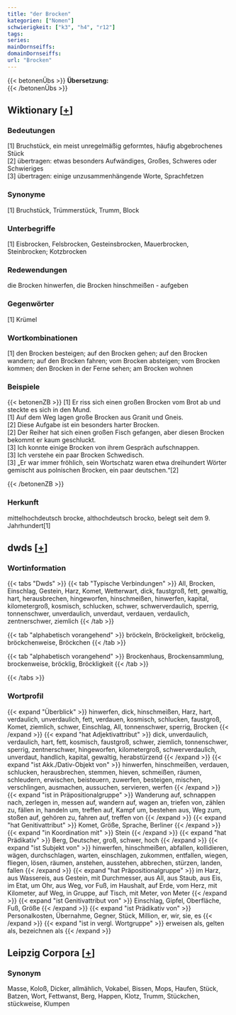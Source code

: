 ```yaml
---
title: "der Brocken"
kategorien: ["Nomen"]
schwierigkeit: ["k3", "h4", "r12"]
tags:
series:
mainDornseiffs:
domainDornseiffs:
url: "Brocken"
---
```


{{< betonenÜbs >}}
**Übersetzung:**  
{{< /betonenÜbs >}}

## Wiktionary [[+](https://de.wiktionary.org/wiki/Brocken)]

### Bedeutungen
[1] Bruchstück, ein meist unregelmäßig geformtes, häufig abgebrochenes Stück  
[2] übertragen: etwas besonders Aufwändiges, Großes, Schweres oder Schwieriges  
[3] übertragen: einige unzusammenhängende Worte, Sprachfetzen  

### Synonyme
[1] Bruchstück, Trümmerstück, Trumm, Block  

### Unterbegriffe
[1] Eisbrocken, Felsbrocken, Gesteinsbrocken, Mauerbrocken, Steinbrocken; Kotzbrocken  

### Redewendungen
die Brocken hinwerfen, die Brocken hinschmeißen - aufgeben  

### Gegenwörter
[1] Krümel  

### Wortkombinationen
[1] den Brocken besteigen; auf den Brocken gehen; auf den Brocken wandern; auf den Brocken fahren; vom Brocken absteigen; vom Brocken kommen; den Brocken in der Ferne sehen; am Brocken wohnen  

### Beispiele
{{< betonenZB >}}
[1] Er riss sich einen großen Brocken vom Brot ab und steckte es sich in den Mund.  
[1] Auf dem Weg lagen große Brocken aus Granit und Gneis.  
[2] Diese Aufgabe ist ein besonders harter Brocken.  
[2] Der Reiher hat sich einen großen Fisch gefangen, aber diesen Brocken bekommt er kaum geschluckt.  
[3] Ich konnte einige Brocken von ihrem Gespräch aufschnappen.  
[3] Ich verstehe ein paar Brocken Schwedisch.  
[3] „Er war immer fröhlich, sein Wortschatz waren etwa dreihundert Wörter gemischt aus polnischen Brocken, ein paar deutschen.“[2]  

{{< /betonenZB >}}
### Herkunft
mittelhochdeutsch brocke, althochdeutsch brocko, belegt seit dem 9. Jahrhundert[1]  



## dwds [[+](https://www.dwds.de/wb/Brocken)]

### Wortinformation
{{< tabs "Dwds" >}}
{{< tab "Typische Verbindungen" >}}
All, Brocken, Einschlag, Gestein, Harz, Komet, Wetterwart, dick, faustgroß, fett, gewaltig, hart, herausbrechen, hingeworfen, hinschmeißen, hinwerfen, kapital, kilometergroß, kosmisch, schlucken, schwer, schwerverdaulich, sperrig, tonnenschwer, unverdaulich, unverdaut, verdauen, verdaulich, zentnerschwer, ziemlich
{{< /tab >}}

{{< tab "alphabetisch vorangehend" >}}
bröckeln, Bröckeligkeit, bröckelig, bröckchenweise, Bröckchen
{{< /tab >}}

{{< tab "alphabetisch vorangehend" >}}
Brockenhaus, Brockensammlung, brockenweise, bröcklig, Bröckligkeit
{{< /tab >}}

{{< /tabs >}}

### Wortprofil
{{< expand "Überblick" >}} hinwerfen, dick, hinschmeißen, Harz, hart, verdaulich, unverdaulich, fett, verdauen, kosmisch, schlucken, faustgroß, Komet, ziemlich, schwer, Einschlag, All, tonnenschwer, sperrig, Brocken {{< /expand >}}
{{< expand "hat Adjektivattribut" >}} dick, unverdaulich, verdaulich, hart, fett, kosmisch, faustgroß, schwer, ziemlich, tonnenschwer, sperrig, zentnerschwer, hingeworfen, kilometergroß, schwerverdaulich, unverdaut, handlich, kapital, gewaltig, herabstürzend {{< /expand >}}
{{< expand "ist Akk./Dativ-Objekt von" >}} hinwerfen, hinschmeißen, verdauen, schlucken, herausbrechen, stemmen, hieven, schmeißen, räumen, schleudern, erwischen, beisteuern, zuwerfen, besteigen, mischen, verschlingen, ausmachen, aussuchen, servieren, werfen {{< /expand >}}
{{< expand "ist in Präpositionalgruppe" >}} Wanderung auf, schnappen nach, zerlegen in, messen auf, wandern auf, wagen an, triefen von, zählen zu, fällen in, handeln um, treffen auf, Kampf um, bestehen aus, Weg zum, stoßen auf, gehören zu, fahren auf, treffen von {{< /expand >}}
{{< expand "hat Genitivattribut" >}} Komet, Größe, Sprache, Berliner {{< /expand >}}
{{< expand "in Koordination mit" >}} Stein {{< /expand >}}
{{< expand "hat Prädikativ" >}} Berg, Deutscher, groß, schwer, hoch {{< /expand >}}
{{< expand "ist Subjekt von" >}} hinwerfen, hinschmeißen, abfallen, kollidieren, wägen, durchschlagen, warten, einschlagen, zukommen, entfallen, wiegen, fliegen, lösen, räumen, anstehen, ausstehen, abbrechen, stürzen, landen, fallen {{< /expand >}}
{{< expand "hat Präpositionalgruppe" >}} im Harz, aus Wassereis, aus Gestein, mit Durchmesser, aus All, aus Staub, aus Eis, im Etat, um Ohr, aus Weg, vor Fuß, im Haushalt, auf Erde, vom Herz, mit Kilometer, auf Weg, in Gruppe, auf Tisch, mit Meter, von Meter {{< /expand >}}
{{< expand "ist Genitivattribut von" >}} Einschlag, Gipfel, Oberfläche, Fuß, Größe {{< /expand >}}
{{< expand "ist Prädikativ von" >}} Personalkosten, Übernahme, Gegner, Stück, Million, er, wir, sie, es {{< /expand >}}
{{< expand "ist in vergl. Wortgruppe" >}} erweisen als, gelten als, bezeichnen als {{< /expand >}}

## Leipzig Corpora [[+](https://corpora.uni-leipzig.de/en/res?word=Brocken&corpusId=deu_newscrawl-public_2018)]


### Synonym
Masse, Koloß, Dicker, allmählich, Vokabel, Bissen, Mops, Haufen, Stück, Batzen, Wort, Fettwanst, Berg, Happen, Klotz, Trumm, Stückchen, stückweise, Klumpen


